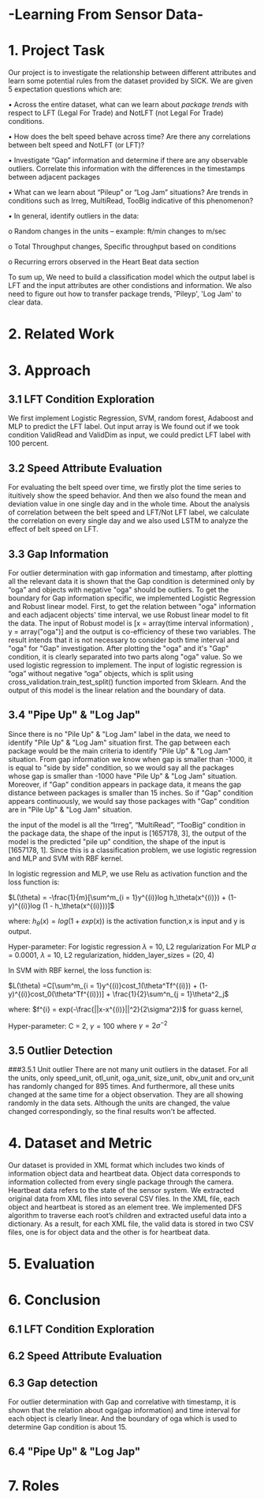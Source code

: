 # -Learning From Sensor Data-


# 1. Project Task
Our project is to investigate the relationship between different attributes and learn some potential rules from the dataset provided by SICK. 
We are given 5 expectation questions which are:

•	Across the entire dataset, what can we learn about _package trends_ with respect to LFT (Legal For Trade) and NotLFT (not Legal For Trade) conditions.

•	How does the belt speed behave across time? Are there any correlations between belt speed and NotLFT (or LFT)?

•	Investigate “Gap” information and determine if there are any observable outliers. Correlate this information with the differences in the timestamps between adjacent packages

•	What can we learn about “Pileup” or “Log Jam” situations? Are trends in conditions such as Irreg, MultiRead, TooBig indicative of this phenomenon?

•	In general, identify outliers in the data: 

o	Random changes in the units – example: ft/min changes to m/sec

o	Total Throughput changes, Specific throughput based on conditions

o	Recurring errors observed in the Heart Beat data section

To sum up, We need to build a classification model which the output label is LFT and the input attributes are other condistions and information. We also need to figure out how to transfer package trends, 'Pileyp', 'Log Jam' to clear data.

# 2. Related Work
# 3. Approach
## 3.1 LFT Condition Exploration

We first implement Logistic Regression, SVM, random forest, Adaboost and MLP to predict the LFT label.
Out input array is 
We found out if we took condition ValidRead and ValidDim as input, we could predict LFT label with 100 percent. 

## 3.2 Speed Attribute Evaluation
For evaluating the belt speed over time, we firstly plot the time series to ituitively show the speed behavior. And then we also found the mean and deviation value in one single day and in the whole time. About the analysis of correlation between the belt speed and LFT/Not LFT label, we calculate the correlation on every single day and we also used LSTM to analyze the effect of belt speed on LFT. 
## 3.3 Gap Information 
  For outlier determination with gap information and timestamp, after plotting all the relevant data it is shown that the Gap condition is determined only by “oga” and objects with negative "oga" should be outliers.
   To get the boundary for Gap information specific, we implemented Logistic Regression and Robust linear model. 
   First, to get the relation between "oga" information and each adjacent objects' time interval, we use Robust linear model to fit the data. The input of Robust model is [x = array(time interval information) , y = array("oga")] and the output is co-efficiency of these two variables. The result intends that it is not necessary to consider both time interval and "oga" for "Gap" investigation.
   After plotting the "oga" and it's "Gap" condition, it is clearly separated into two parts along "oga" value. So we used logistic regression to implement. The input of logistic regression is “oga” without negative “oga” objects, which is split using cross_validation.train_test_split() function imported from Sklearn. And the output of this model is the linear relation and the boundary of data.
## 3.4 "Pipe Up" & "Log Jap"
Since there is no "Pile Up" & "Log Jam" label in the data, we need to identify "Pile Up" & "Log Jam" situation first. The gap between each package would be the main criteria to identify "Pile Up" & "Log Jam" situation. From gap information we know when gap is smaller than -1000, it is equal to "side by side" condition, so we would say all the packages whose gap is smaller than -1000 have "Pile Up" & "Log Jam" situation. Moreover, if "Gap" condition appears in package data, it means the gap distance between packages is smaller than 15 inches. So if "Gap" condition appears continuously, we would say those packages with "Gap" condition are in "Pile Up" & "Log Jam" situation.

the input of the model is all the “Irreg”, “MultiRead”, “TooBig” condition in the package data, the shape of the input is [1657178, 3], the output of the model is the predicted "pile up" condition, the shape of the input is [1657178, 1]. Since this is a classification problem, we use logistic regression and MLP and SVM with RBF kernel. 

In logistic regression and MLP, we use Relu as activation function and the loss function is:

$L(\theta) = -\frac{1}{m}[\sum^m_{i = 1}y^{(i)}log h_\theta(x^{(i)}) + (1-y)^{(i)}log (1 - h_\theta(x^{(i)}))]$

where: $h_\theta(x) = log(1 + exp(x))$ is the activation function,x is input and y is output.

Hyper-parameter:
For logistic regression $\lambda$ = 10,  L2 regularization
For MLP $\alpha$ = 0.0001, $\lambda$ = 10,  L2 regularization, hidden_layer_sizes = (20, 4)

In SVM with RBF kernel, the loss function is:

$L(\theta) =C[\sum^m_{i = 1}y^{(i)}cost_1(\theta^Tf^{(i)}) + (1-y)^{(i)}cost_0(\theta^Tf^{(i)})] + \frac{1}{2}\sum^n_{j = 1}\theta^2_j$

where: $f^{i} = exp(-\frac{||x-x^{(i)}||^2}{2\sigma^2})$ for guass kernel, 

Hyper-parameter: C = 2, $\gamma = 100$ where $\gamma = 2\sigma^{-2}$

## 3.5 Outlier Detection
###3.5.1 Unit outlier
There are not many unit outliers in the dataset. For all the units, only speed_unit, otl_unit, oga_unit, size_unit, obv_unit and orv_unit has randomly changed for 895 times. And furthermore, all these units changed at the same time for a object observation. They are all showing randomly in the data sets. Although the units are changed, the value changed correspondingly, so the final results won't be affected.
  
    
# 4. Dataset and Metric
Our dataset is provided in XML format which includes two kinds of information object data and heartbeat data. Object data corresponds to information collected from every single package through the camera. Heartbeat data refers to the state of the sensor system. We extracted original data from XML files into several CSV files. In the XML file, each object and heartbeat is stored as an element tree. We implemented DFS algorithm to traverse each root’s children and extracted useful data into a dictionary. As a result, for each XML file, the valid data is stored in two CSV files, one is for object data and the other is for heartbeat data.

# 5. Evaluation

# 6. Conclusion
## 6.1 LFT Condition Exploration
## 6.2 Speed Attribute Evaluation
## 6.3 Gap detection
For outlier determination with Gap and correlative with timestamp, it is shown that the relation about oga(gap information) and time interval for each object is clearly linear. And the boundary of oga which is used to determine Gap condition is about 15.
## 6.4 "Pipe Up" & "Log Jap"
# 7. Roles

